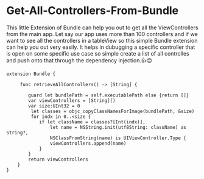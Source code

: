 # Get-All-Controllers-From-Bundle

This little Extension of Bundle can help you out to get all the ViewControllers from the main app. Let say our app uses more than 100 controllers and if we want to see all the controllers in a tableView so this simple Bundle extension can help you out very easily. It helps in dubugging a specific controller that is open on some specific use case so simple create a list of all controlles and push onto that through the dependency injection.👍😊


```
extension Bundle {
    
     func retrieveAllControllers() -> [String] {
        
        guard let bundlePath = self.executablePath else {return []}
        var viewControllers = [String]()
        var size:UInt32 = 0
         let classes = objc_copyClassNamesForImage(bundlePath, &size)
         for indx in 0..<size {
            if let className = classes?[Int(indx)],
                let name = NSString.init(utf8String: className) as String?,
                NSClassFromString(name) is UIViewController.Type {
                viewControllers.append(name)
            }
        }
        return viewControllers
    }
}
```
